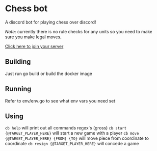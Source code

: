 # Chess bot

A discord bot for playing chess over discord!

*Note*: currently there is no rule checks for any units so you need to make sure you make legal moves.

[Click here to join your server](https://discord.com/api/oauth2/authorize?client_id=782413879862493235&permissions=0&scope=bot)

## Building
Just run go build or build the docker image

## Running 
Refer to env/env.go to see what env vars you need set

## Using
`cb help` will print out all commands regex's (gross)
`cb start {@TARGET_PLAYER_HERE}` will start a new game with a player
`cb move {@TARGET_PLAYER_HERE} {FROM} {TO}` will move piece from coordinate to coordinate
`cb resign {@TARGET_PLAYER_HERE}` will concede a game 